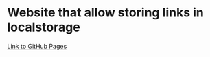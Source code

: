 # Website that allow storing links in localstorage

[Link to GitHub Pages](https://zakh-d.github.io/links/)
